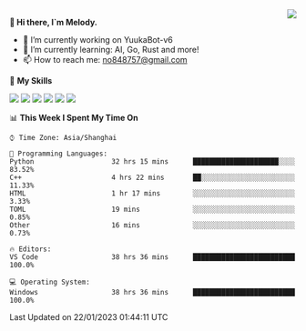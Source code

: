 <a href="#">
  <img align="right" src="https://github-readme-stats.vercel.app/api?username=melodyyuuka&count_private=true&show_icons=true" />
</a>

**👋 Hi there, I`m Melody.**

- 🔭 I’m currently working on YuukaBot-v6
- 🌱 I’m currently learning: AI, Go, Rust and more!
- 📫 How to reach me: no848757@gmail.com

🌟 **My Skills** 

![](https://img.shields.io/badge/-Python-3e74a2?style=flat-square&logo=Python&logoColor=fff)
![](https://img.shields.io/badge/-Java-007396?style=flat-square&logo=OpenJDK&logoColor=fff)
![](https://img.shields.io/badge/-Node.js-339933?style=flat-square&logo=Node.js&logoColor=fff)
![](https://img.shields.io/badge/-Git-f05032?style=flat-square&logo=git&logoColor=fff)
![](https://img.shields.io/badge/-PostgreSQL-4169e1?style=flat-square&logo=PostgreSQL&logoColor=fff)
![](https://img.shields.io/badge/-VSCode-007acc?style=flat-square&logo=Visual-Studio-Code&logoColor=fff)


<!--START_SECTION:waka-->
📊 **This Week I Spent My Time On** 

```text
⌚︎ Time Zone: Asia/Shanghai

💬 Programming Languages: 
Python                   32 hrs 15 mins      █████████████████████░░░░   83.52% 
C++                      4 hrs 22 mins       ██░░░░░░░░░░░░░░░░░░░░░░░   11.33% 
HTML                     1 hr 17 mins        ░░░░░░░░░░░░░░░░░░░░░░░░░   3.33% 
TOML                     19 mins             ░░░░░░░░░░░░░░░░░░░░░░░░░   0.85% 
Other                    16 mins             ░░░░░░░░░░░░░░░░░░░░░░░░░   0.73%

🔥 Editors: 
VS Code                  38 hrs 36 mins      █████████████████████████   100.0%

💻 Operating System: 
Windows                  38 hrs 36 mins      █████████████████████████   100.0%

```


 Last Updated on 22/01/2023 01:44:11 UTC
<!--END_SECTION:waka-->

